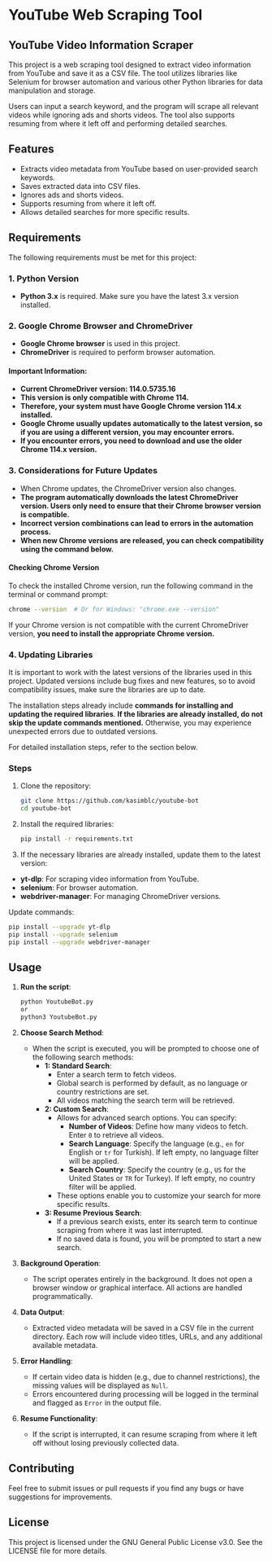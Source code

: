 # YouTube Web Scraping Tool
## YouTube Video Information Scraper

This project is a web scraping tool designed to extract video information from YouTube and save it as a CSV file. The tool utilizes libraries like Selenium for browser automation and various other Python libraries for data manipulation and storage.

Users can input a search keyword, and the program will scrape all relevant videos while ignoring ads and shorts videos. The tool also supports resuming from where it left off and performing detailed searches.

## Features
- Extracts video metadata from YouTube based on user-provided search keywords.
- Saves extracted data into CSV files.
- Ignores ads and shorts videos.
- Supports resuming from where it left off.
- Allows detailed searches for more specific results.

## Requirements

The following requirements must be met for this project:

### 1. Python Version
- **Python 3.x** is required. Make sure you have the latest 3.x version installed.

### 2. Google Chrome Browser and ChromeDriver
- **Google Chrome browser** is used in this project.
- **ChromeDriver** is required to perform browser automation.

#### Important Information:
- **Current ChromeDriver version: 114.0.5735.16**
- **This version is only compatible with Chrome 114.**
- **Therefore, your system must have Google Chrome version 114.x installed.**
- **Google Chrome usually updates automatically to the latest version, so if you are using a different version, you may encounter errors.**
- **If you encounter errors, you need to download and use the older Chrome 114.x version.**

### 3. Considerations for Future Updates
- When Chrome updates, the ChromeDriver version also changes.
- **The program automatically downloads the latest ChromeDriver version. Users only need to ensure that their Chrome browser version is compatible.**
- **Incorrect version combinations can lead to errors in the automation process.**
- **When new Chrome versions are released, you can check compatibility using the command below.**

#### Checking Chrome Version
To check the installed Chrome version, run the following command in the terminal or command prompt:
```sh
chrome --version  # Or for Windows: "chrome.exe --version"
```

If your Chrome version is not compatible with the current ChromeDriver version, **you need to install the appropriate Chrome version.**

### 4. Updating Libraries
It is important to work with the latest versions of the libraries used in this project. Updated versions include bug fixes and new features, so to avoid compatibility issues, make sure the libraries are up to date.

The installation steps already include **commands for installing and updating the required libraries**. **If the libraries are already installed, do not skip the update commands mentioned.** Otherwise, you may experience unexpected errors due to outdated versions.

For detailed installation steps, refer to the section below.

### Steps
1. Clone the repository:
    ```sh
    git clone https://github.com/kasimblc/youtube-bot
    cd youtube-bot
    ```

2. Install the required libraries:
    ```sh
    pip install -r requirements.txt
    ```

3. If the necessary libraries are already installed, update them to the latest version:
- **yt-dlp**: For scraping video information from YouTube.
- **selenium**: For browser automation.
- **webdriver-manager**: For managing ChromeDriver versions.

Update commands:
```sh
pip install --upgrade yt-dlp
pip install --upgrade selenium
pip install --upgrade webdriver-manager
```

## Usage
1. **Run the script**:
    ```sh
    python YoutubeBot.py
    or
    python3 YoutubeBot.py
    ```

2. **Choose Search Method**:
   - When the script is executed, you will be prompted to choose one of the following search methods:
     - **1: Standard Search**:  
       - Enter a search term to fetch videos.  
       - Global search is performed by default, as no language or country restrictions are set.  
       - All videos matching the search term will be retrieved.  
     - **2: Custom Search**:  
       - Allows for advanced search options. You can specify:  
         - **Number of Videos**: Define how many videos to fetch. Enter `0` to retrieve all videos.  
         - **Search Language**: Specify the language (e.g., `en` for English or `tr` for Turkish). If left empty, no language filter will be applied.  
         - **Search Country**: Specify the country (e.g., `US` for the United States or `TR` for Turkey). If left empty, no country filter will be applied.  
       - These options enable you to customize your search for more specific results.  
     - **3: Resume Previous Search**:  
       - If a previous search exists, enter its search term to continue scraping from where it was last interrupted.  
       - If no saved data is found, you will be prompted to start a new search.

3. **Background Operation**:
   - The script operates entirely in the background. It does not open a browser window or graphical interface. All actions are handled programmatically.

4. **Data Output**:
   - Extracted video metadata will be saved in a CSV file in the current directory. Each row will include video titles, URLs, and any additional available metadata.

5. **Error Handling**:
   - If certain video data is hidden (e.g., due to channel restrictions), the missing values will be displayed as `Null`.  
   - Errors encountered during processing will be logged in the terminal and flagged as `Error` in the output file.

6. **Resume Functionality**:
   - If the script is interrupted, it can resume scraping from where it left off without losing previously collected data.

## Contributing
Feel free to submit issues or pull requests if you find any bugs or have suggestions for improvements.

## License
This project is licensed under the GNU General Public License v3.0. See the LICENSE file for more details.

